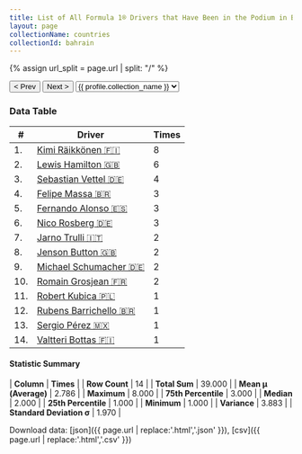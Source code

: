 ```yaml
---
title: List of All Formula 1® Drivers that Have Been in the Podium in Bahrain by Number of Times
layout: page
collectionName: countries
collectionId: bahrain
---
```


{% assign url_split = page.url | split: "/" %}
<div id="collection-navigation">
<button onclick="selector.options[selector.selectedIndex-1].value && (window.location = selector.options[selector.selectedIndex-1].value);">&lt; Prev</button>
<button onclick="selector.options[selector.selectedIndex+1].value && (window.location = selector.options[selector.selectedIndex+1].value);">Next &gt;</button>
<select id="selector" onchange="this.options[this.selectedIndex].value && (window.location = this.options[this.selectedIndex].value);">
  {% for collectionId in site.data[page.collectionName].refs %}
    {% if collectionId == page.collectionId %}
      {% assign selected = "selected" %}
    {% else %}
      {% assign selected = "" %}
    {% endif %}
    {% assign profile = site.data[page.collectionName][collectionId].profile %}
    <option value="/f1/{{ page.collectionName }}/{{ collectionId }}/{{ url_split[4] }}" {{ selected }}>{{ profile.collection_name }}</option>
  {% endfor %}
</select>
</div>

<canvas id="chart" width="400" height="180"></canvas>
<script>
var data = {
  "labels" : [
    "Kimi Räikkönen",
    "Lewis Hamilton",
    "Sebastian Vettel",
    "Felipe Massa",
    "Fernando Alonso",
    "Nico Rosberg",
    "Jarno Trulli",
    "Jenson Button",
    "Michael Schumacher",
    "Romain Grosjean",
    "Robert Kubica",
    "Rubens Barrichello",
    "Sergio Pérez",
    "Valtteri Bottas"
  ],
  "datasets" : [
    {
      "label" : "Times",
      "data" : [
        8,
        6,
        4,
        3,
        3,
        3,
        2,
        2,
        2,
        2,
        1,
        1,
        1,
        1
      ],
      "borderColor" : [
        "#1D181E",
        "#1D181E",
        "#1D181E",
        "#1D181E",
        "#1D181E",
        "#1D181E",
        "#1D181E",
        "#1D181E",
        "#1D181E",
        "#1D181E",
        "#1D181E",
        "#1D181E",
        "#1D181E",
        "#1D181E"
      ],
      "borderWidth" : 1,
      "backgroundColor" : [
        "#9C8E8D",
        "#9C8E8D",
        "#9C8E8D",
        "#9C8E8D",
        "#9C8E8D",
        "#9C8E8D",
        "#9C8E8D",
        "#9C8E8D",
        "#9C8E8D",
        "#9C8E8D",
        "#9C8E8D",
        "#9C8E8D",
        "#9C8E8D",
        "#9C8E8D"
      ]
    }
  ]
};
var options = {
  legend: {
    display: false
  },
  scales: {
    xAxes: [{
      ticks: {
        beginAtZero: true,
        maxRotation: 180,
        display: window.innerWidth > 800
      }
    }],
    yAxes: [{
      ticks: {
        beginAtZero: true
      }
    }]
  },
  onResize: function(chart, size) {
    chart.options.scales.xAxes[0].ticks.display = size.width > 800;
  }
};
var chart = new Chart("chart", {
    data: data,
    type: 'bar',
    options: options
});
</script>



### Data Table

| # | Driver | Times |
|--|--|--|
| 1. | [Kimi Räikkönen 🇫🇮](/f1/drivers/raikkonen) | 8 |
| 2. | [Lewis Hamilton 🇬🇧](/f1/drivers/hamilton) | 6 |
| 3. | [Sebastian Vettel 🇩🇪](/f1/drivers/vettel) | 4 |
| 4. | [Felipe Massa 🇧🇷](/f1/drivers/massa) | 3 |
| 5. | [Fernando Alonso 🇪🇸](/f1/drivers/alonso) | 3 |
| 6. | [Nico Rosberg 🇩🇪](/f1/drivers/rosberg) | 3 |
| 7. | [Jarno Trulli 🇮🇹](/f1/drivers/trulli) | 2 |
| 8. | [Jenson Button 🇬🇧](/f1/drivers/button) | 2 |
| 9. | [Michael Schumacher 🇩🇪](/f1/drivers/michael_schumacher) | 2 |
| 10. | [Romain Grosjean 🇫🇷](/f1/drivers/grosjean) | 2 |
| 11. | [Robert Kubica 🇵🇱](/f1/drivers/kubica) | 1 |
| 12. | [Rubens Barrichello 🇧🇷](/f1/drivers/barrichello) | 1 |
| 13. | [Sergio Pérez 🇲🇽](/f1/drivers/perez) | 1 |
| 14. | [Valtteri Bottas 🇫🇮](/f1/drivers/bottas) | 1 |

#### Statistic Summary

| **Column** | **Times** |
| **Row Count** | 14 |
| **Total Sum** | 39.000 |
| **Mean μ (Average)** | 2.786 |
| **Maximum** | 8.000 |
| **75th Percentile** | 3.000 |
| **Median** | 2.000 |
| **25th Percentile** | 1.000 |
| **Minimum** | 1.000 |
| **Variance** | 3.883 |
| **Standard Deviation σ** | 1.970 |

Download data: [json]({{ page.url | replace:'.html','.json' }}), [csv]({{ page.url | replace:'.html','.csv' }})
